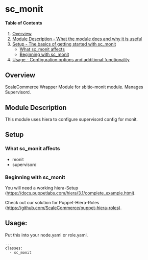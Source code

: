 # sc_monit

#### Table of Contents

1. [Overview](#overview)
2. [Module Description - What the module does and why it is useful](#module-description)
3. [Setup - The basics of getting started with sc_monit](#setup)
    * [What sc_monit affects](#what-sc_monit-affects)
    * [Beginning with sc_monit](#beginning-with-sc_monit)
4. [Usage - Configuration options and additional functionality](#usage)

## Overview

ScaleCommerce Wrapper Module for sbitio-monit module. Manages Supervisord.

## Module Description

This module uses hiera to configure supervisord config for monit.

## Setup

### What sc_monit affects

* monit
* supervisord


### Beginning with sc_monit

You will need a working hiera-Setup (https://docs.puppetlabs.com/hiera/3.1/complete_example.html).

Check out our solution for Puppet-Hiera-Roles (https://github.com/ScaleCommerce/puppet-hiera-roles).

## Usage:

Put this into your node.yaml or role.yaml.

``` 
---
classes:
  - sc_monit
  
```

